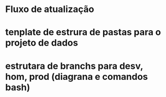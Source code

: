 # Fluxo de atualização

# tenplate de estrura de pastas para o projeto de dados

# estrutara de branchs para desv, hom, prod (diagrana e comandos bash)
